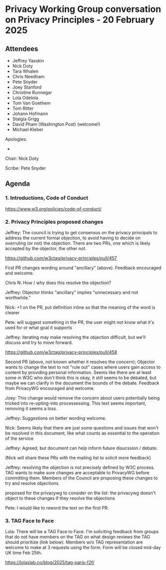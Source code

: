 # Privacy Working Group conversation on Privacy Principles - 20 February 2025


## Attendees 
- Jeffrey Yasskin
- Nick Doty
- Tara Whalen
- Chris Needham
- Pete Snyder
- Joey Stanford
- Christine Runnegar
- Lola Odelola
- Tom Van Goethem
- Tom Ritter
- Johann Hofmann
- Stalgia Grigg
- David Pham (Washington Post) (welcome!)
- Michael Kleber

Apologies: 

- 

Chair: Nick Doty

Scribe: Pete Snyder

## Agenda

### 1. Introductions, Code of Conduct

https://www.w3.org/policies/code-of-conduct/ 

### 2. Privacy Principles proposed changes

Jeffrey: The council is trying to get consensus on the privacy principals to address the current formal objection, to avoid having to decide on overruling (or not) the objection. There are two PRs, one which is likely accepted by the objector, the other not.

https://github.com/w3ctag/privacy-principles/pull/457

First PR changes wording around "ancillary" (above). Feedback encouraged and welcome.

Chris N: How / why does this resolve the objection?

Jeffrey: Objector thinks "ancillary" implies "unnecessary and not worthwhile."

Nick: +1 on the PR, put definition inline so that the meaning of the word is clearer

Pete: will suggest something in the PR, the user might not know what it's used for or what goal it supports

Jeffrey: iterating may make resolving the objection difficult, but we'll discuss and try to move forward.

https://github.com/w3ctag/privacy-principles/pull/458

Second PR (above, not known whether it resolves the concern); Objector wants to change the text to not "rule out" cases where users gain access to content by providing personal information. Seems like there are at least some in W3C who don't think this is okay, it still seems to be debated, but maybe we can clarify in the document the bounds of the debate. Feedback from PrivacyWG encouraged and welcome.

Joey: This change would remove the concern about users potentially being tricked into re-opting-into processessing. This text seems important, removing it seems a loss.

Jeffrey: Suggestions on better wording welcome.

Nick: Seems likely that there are just some questions and issues that won't be resolved in this document, like what counts as essential to the operation of the service

Jeffrey: Agreed, but document can help inform future disucssion / debate.

(Nick will share these PRs with the mailing list to solicit more feedback)

Jeffrey: resolving the objection is not precisely defined by W3C process. TAG wants to make sure changes are acceptable to PrivacyWG before committing them. Members of the Council are proposing these changes to try and resolve objections.

proposed for the privacywg to consider on the list: the privacywg doesn't object to these changes if they resolve the objections

Pete: I would like to reword the text on the first PR.


### 3. TAG Face to Face

Lola: There will be a TAG Face to Face. I'm soliciting feedback from groups that do not have members on the TAG on what design reviews the TAG should prioritize (link below). Members w/o TAG representation are welcome to make at 3 requests using the form. Form will be closed mid-day UK time Feb 25th.

https://lolaslab.co/blog/2025/tag-paris-f2f/
